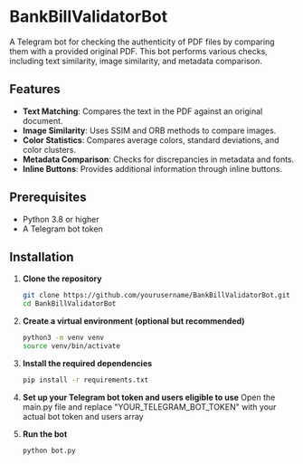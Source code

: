 # BankBillValidatorBot


A Telegram bot for checking the authenticity of PDF files by comparing them with a provided original PDF. This bot performs various checks, including text similarity, image similarity, and metadata comparison.

## Features

- **Text Matching**: Compares the text in the PDF against an original document.
- **Image Similarity**: Uses SSIM and ORB methods to compare images.
- **Color Statistics**: Compares average colors, standard deviations, and color clusters.
- **Metadata Comparison**: Checks for discrepancies in metadata and fonts.
- **Inline Buttons**: Provides additional information through inline buttons.

## Prerequisites

- Python 3.8 or higher
- A Telegram bot token

## Installation

1. **Clone the repository**
   ```sh
   git clone https://github.com/yourusername/BankBillValidatorBot.git
   cd BankBillValidatorBot
   ```

2. **Create a virtual environment (optional but recommended)**
   ```sh
   python3 -m venv venv
   source venv/bin/activate
   ```

3. **Install the required dependencies**
   ```sh
   pip install -r requirements.txt
   ```

4. **Set up your Telegram bot token and users eligible to use**
   Open the main.py file and replace "YOUR_TELEGRAM_BOT_TOKEN" with your actual bot token and users array
   
6. **Run the bot**
   ```sh
   python bot.py
   ```
   
